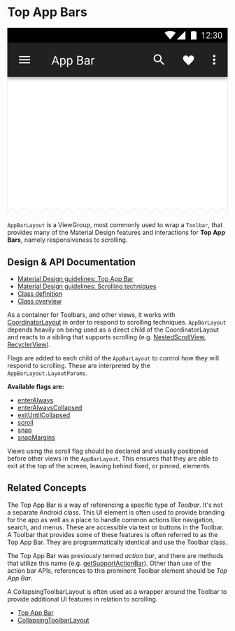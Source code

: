 <!--docs:
title: "Top App Bars"
layout: detail
section: components
excerpt: "A flexible toolbar designed to provide a typical Material Design experience."
iconId: toolbar
path: /catalog/app-bar-layout/
-->

# Top App Bars

![Top App Bars](assets/app-bars.svg)
<!--{: .article__asset.article__asset--screenshot }-->

`AppBarLayout` is a ViewGroup, most commonly used to wrap a `Toolbar`, that provides
many of the Material Design features and interactions for **Top App Bars**, namely
responsiveness to scrolling.

## Design & API Documentation

*   [Material Design guidelines: Top App
    Bar](https://material.io/go/design-app-bar-top)
    <!--{: .icon-list-item.icon-list-item--spec }-->
*   [Material Design guidelines: Scrolling
    techniques](https://material.io/go/design-app-bar-top#behavior)
    <!--{: .icon-list-item.icon-list-item--spec }-->
*   [Class
    definition](https://github.com/material-components/material-components-android/tree/master/lib/java/com/google/android/material/appbar/AppBarLayout.java)
    <!--{: .icon-list-item.icon-list-item--link }-->
    <!-- Styles for list items requiring icons instead of standard bullets. -->
*   [Class
    overview](https://developer.android.com/reference/com/google/android/material/appbar/AppBarLayout)
    <!--{: .icon-list-item.icon-list-item--link }--> <!--{: .icon-list }-->

As a container for Toolbars, and other views, it works with
[CoordinatorLayout](https://developer.android.com/reference/androidx/coordinatorlayout/widget/CoordinatorLayout)
in order to respond to scrolling techniques. `AppBarLayout` depends heavily on
being used as a direct child of the CoordinatorLayout and reacts to a sibling
that supports scrolling (e.g.
[NestedScrollView](https://developer.android.com/reference/android/support/v4/widget/NestedScrollView.html),
[RecyclerView](https://developer.android.com/reference/android/support/v7/widget/RecyclerView.html)).

Flags are added to each child of the `AppBarLayout` to control how they will
respond to scrolling. These are interpreted by the `AppBarLayout.LayoutParams`.

**Available flags are:**

*   [enterAlways](https://developer.android.com/reference/com/google/android/material/appbar/AppBarLayout.LayoutParams#SCROLL_FLAG_ENTER_ALWAYS)
*   [enterAlwaysCollapsed](https://developer.android.com/reference/com/google/android/material/appbar/AppBarLayout.LayoutParams#SCROLL_FLAG_ENTER_ALWAYS_COLLAPSED)
*   [exitUntilCollapsed](https://developer.android.com/reference/com/google/android/material/appbar/AppBarLayout.LayoutParams#SCROLL_FLAG_EXIT_UNTIL_COLLAPSED)
*   [scroll](https://developer.android.com/reference/com/google/android/material/appbar/AppBarLayout.LayoutParams#SCROLL_FLAG_SCROLL)
*   [snap](https://developer.android.com/reference/com/google/android/material/appbar/AppBarLayout.LayoutParams#SCROLL_FLAG_SNAP)
*   [snapMargins](https://developer.android.com/reference/com/google/android/material/appbar/AppBarLayout.LayoutParams#SCROLL_FLAG_SNAP_MARGINS)

Views using the scroll flag should be declared and visually positioned before
other views in the `AppBarLayout`. This ensures that they are able to exit at the
top of the screen, leaving behind fixed, or pinned, elements.

## Related Concepts

The Top App Bar is a way of referencing a specific type of *Toolbar*. It's not a
separate Android class. This UI element is often used to provide branding for
the app as well as a place to handle common actions like navigation, search, and
menus. These are accessible via text or buttons in the Toolbar. A Toolbar that
provides some of these features is often referred to as the Top App Bar. They
are programmatically identical and use the Toolbar class.

The Top App Bar was previously termed *action bar*, and there are methods that
utilize this name (e.g. [getSupportActionBar](https://developer.android.com/reference/android/support/v7/app/AppCompatActivity.html#getSupportActionBar())).
Other than use of the action bar APIs, references to this prominent Toolbar
element should be *Top App Bar*.

A CollapsingToolbarLayout is often used as a wrapper around the Toolbar to
provide additional UI features in relation to scrolling.

*   [Top App Bar](https://material.io/go/design-app-bar-top)
*   [CollapsingToolbarLayout](CollapsingToolbarLayout.md)
